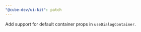 ```yaml
---
"@cube-dev/ui-kit": patch
---
```


Add support for default container props in `useDialogContainer`.
